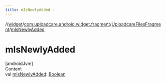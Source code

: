 ```yaml
---
title: mIsNewlyAdded -
---
```

//[widget](../../index.md)/[com.uploadcare.android.widget.fragment](../index.md)/[UploadcareFilesFragment](index.md)/[mIsNewlyAdded](m-is-newly-added.md)



# mIsNewlyAdded  
[androidJvm]  
Content  
val [mIsNewlyAdded](m-is-newly-added.md): [Boolean](https://kotlinlang.org/api/latest/jvm/stdlib/kotlin/-boolean/index.html)  



